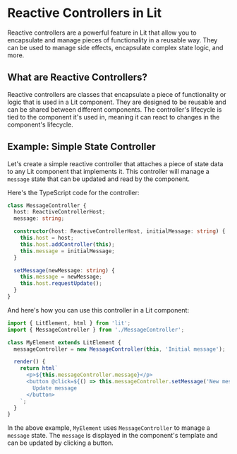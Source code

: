 # Reactive Controllers in Lit

Reactive controllers are a powerful feature in Lit that allow you to encapsulate and manage pieces of functionality in a reusable way. They can be used to manage side effects, encapsulate complex state logic, and more.

## What are Reactive Controllers?

Reactive controllers are classes that encapsulate a piece of functionality or logic that is used in a Lit component. They are designed to be reusable and can be shared between different components. The controller's lifecycle is tied to the component it's used in, meaning it can react to changes in the component's lifecycle.

## Example: Simple State Controller

Let's create a simple reactive controller that attaches a piece of state data to any Lit component that implements it. This controller will manage a `message` state that can be updated and read by the component.

Here's the TypeScript code for the controller:

```typescript
class MessageController {
  host: ReactiveControllerHost;
  message: string;

  constructor(host: ReactiveControllerHost, initialMessage: string) {
    this.host = host;
    this.host.addController(this);
    this.message = initialMessage;
  }

  setMessage(newMessage: string) {
    this.message = newMessage;
    this.host.requestUpdate();
  }
}
```

And here's how you can use this controller in a Lit component:

```typescript
import { LitElement, html } from 'lit';
import { MessageController } from './MessageController';

class MyElement extends LitElement {
  messageController = new MessageController(this, 'Initial message');

  render() {
    return html`
      <p>${this.messageController.message}</p>
      <button @click=${() => this.messageController.setMessage('New message')}>
        Update message
      </button>
    `;
  }
}
```

In the above example, `MyElement` uses `MessageController` to manage a `message` state. The `message` is displayed in the component's template and can be updated by clicking a button.
